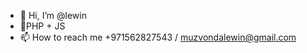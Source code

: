 - 👋 Hi, I’m @lewin
- 👀PHP + JS
- 📫 How to reach me +971562827543 / muzvondalewin@gmail.com

<!---
lewinmuzvonda/lewinmuzvonda is a ✨ special ✨ repository because its `README.md` (this file) appears on your GitHub profile.
You can click the Preview link to take a look at your changes.
--->
